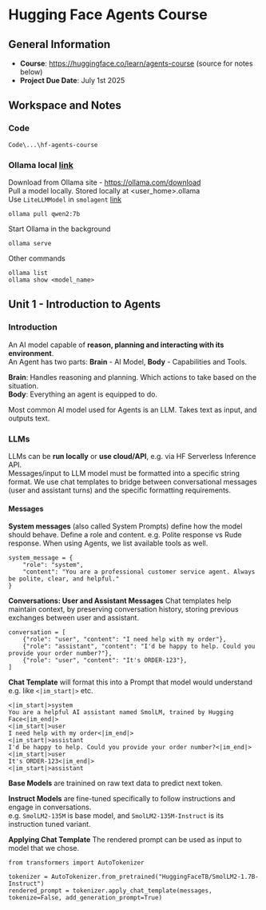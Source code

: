 # Hugging Face Agents Course

## General Information
* **Course**: https://huggingface.co/learn/agents-course (source for notes below)
* **Project Due Date**: July 1st 2025

## Workspace and Notes
### Code
```
Code\...\hf-agents-course
```

### Ollama local [link](https://huggingface.co/learn/agents-course/en/unit0/onboarding#step-5-running-models-locally-with-ollama-in-case-you-run-into-credit-limits)
Download from Ollama site - https://ollama.com/download  
Pull a model locally. Stored locally at <user_home>\.ollama  
Use `LiteLLMModel` in `smolagent` [link](https://huggingface.co/learn/agents-course/en/unit0/onboarding#step-5-running-models-locally-with-ollama-in-case-you-run-into-credit-limits:~:text=Use%20LiteLLMModel%20Instead%20of%20HfApiModel)
```
ollama pull qwen2:7b
```
Start Ollama in the background
```
ollama serve
```
Other commands
```
ollama list
ollama show <model_name>
```

## Unit 1 - Introduction to Agents

### Introduction
An AI model capable of **reason, planning and interacting with its environment**.  
An Agent has two parts: **Brain** - AI Model, **Body** - Capabilities and Tools. 

**Brain**: Handles reasoning and planning. Which actions to take based on the situation.  
**Body**: Everything an agent is equipped to do.  

Most common AI model used for Agents is an LLM. Takes text as input, and outputs text. 

### LLMs
LLMs can be **run locally** or **use cloud/API**, e.g. via HF Serverless Inference API.  
Messages/input to LLM model must be formatted into a specific string format. We use chat templates to bridge between conversational messages (user and assistant turns) and the specific formatting requirements.  

#### Messages
**System messages** (also called System Prompts) define how the model should behave. Define a role and content. e.g. Polite response vs Rude response. When using Agents, we list available tools as well.
```
system_message = {
    "role": "system",
    "content": "You are a professional customer service agent. Always be polite, clear, and helpful."
}
```

**Conversations: User and Assistant Messages** Chat templates help maintain context, by preserving conversation history, storing previous exchanges between user and assistant.
```
conversation = [
    {"role": "user", "content": "I need help with my order"},
    {"role": "assistant", "content": "I'd be happy to help. Could you provide your order number?"},
    {"role": "user", "content": "It's ORDER-123"},
]
```

**Chat Template** will format this into a Prompt that model would understand e.g. like `<|im_start|>` etc.
```
<|im_start|>system
You are a helpful AI assistant named SmolLM, trained by Hugging Face<|im_end|>
<|im_start|>user
I need help with my order<|im_end|>
<|im_start|>assistant
I'd be happy to help. Could you provide your order number?<|im_end|>
<|im_start|>user
It's ORDER-123<|im_end|>
<|im_start|>assistant
```

**Base Models** are trainined on raw text data to predict next token.  

**Instruct Models** are fine-tuned specifically to follow instructions and engage in conversations.  
e.g. `SmolLM2-135M` is base model, and `SmolLM2-135M-Instruct` is its instruction tuned variant.

**Applying Chat Template**
The rendered prompt can be used as input to model that we chose.
```
from transformers import AutoTokenizer

tokenizer = AutoTokenizer.from_pretrained("HuggingFaceTB/SmolLM2-1.7B-Instruct")
rendered_prompt = tokenizer.apply_chat_template(messages, tokenize=False, add_generation_prompt=True)
```
